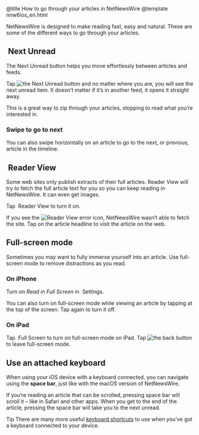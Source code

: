 @title How to go through your articles in NetNewsWire
@template nnw6ios_en.html

NetNewsWire is designed to make reading fast, easy and natural. These are some of the different ways to go through your articles.



<img src="../../../images/ios-icon-next_unread.png" alt="" class="ios-inline-button" style="vertical-align: -0.15em;" /> Next Unread
----------------------------------------------------------------------------

The Next Unread button helps you move effortlessly between articles and feeds.

Tap <img src="../../../images/ios-icon-next_unread.png" alt="the Next Unread button" class="ios-inline-button" /> and no matter where you are, you will see the next unread item. It doesn’t matter if it’s in another feed, it opens it straight away.

This is a great way to zip through your articles, stopping to read what you’re interested in.

### Swipe to go to next

You can also swipe horizontally on an article to go to the next, or previous, article in the timeline.


<img src="../../../images/ios-icon-reader_view.png" alt="" class="ios-inline-button" style="vertical-align: -0.15em;" /> Reader View
----------------------------------------------------------------------------

Some web sites only publish extracts of their full articles. Reader View will try to fetch the full article text for you so you can keep reading in NetNewsWire. It can even get images.

Tap <img src="../../../images/ios-icon-reader_view.png" alt="" class="ios-inline-button" /> Reader View to turn it on.

If you see the <img src="../../../images/ios-icon-reader_view_error.png" alt="Reader View error" class="ios-inline-button" /> icon, NetNewsWire wasn’t able to fetch the site. Tap on the article headline to visit the article on the web.



Full-screen mode
----------------

Sometimes you may want to fully immerse yourself into an article. Use full-screen mode to remove distractions as you read.

### On iPhone

Turn on *Read in Full Screen* in <img src="../../../images/ios-icon-settings.png" alt="" class="ios-inline-button-large" /> Settings.

You can also turn on full-screen mode while viewing an article by tapping at the top of the screen. Tap again to turn it off.


### On iPad

Tap <img src="../../../images/ios-icon-full_screen.png" alt="" class="ios-inline-button" /> Full Screen to turn on full-screen mode on iPad. Tap <img src="../../../images/ios-icon-back.png" alt="the back button" class="ios-inline-button" /> to leave full-screen mode.




Use an attached keyboard
------------------------

When using your iOS device with a keyboard connected, you can navigate using the **space bar**, just like with the macOS version of NetNewsWire.

If you’re reading an article that can be scrolled, pressing space bar will scroll it – like in Safari and other apps. When you get to the end of the article, pressing the space bar will take you to the next unread.

<span class="badge-small">Tip</span> There are many more useful [keyboard shortcuts](keyboard-shortcuts) to use when you’ve got a keyboard connected to your device.
